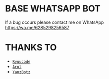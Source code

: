 # BASE WHATSAPP BOT
If a bug occurs please contact me on WhatsApp
https://wa.me/6285298256587

# THANKS TO
* [`Ryuucode`](https://github.com/Ryuucode)
* [`Arul`](https://github.com/Arulllllllllllll/)
* [`YanzBotz`](https://github.com/YanzBotz)

